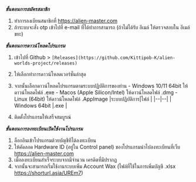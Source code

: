 ***ขั้นตอนการสมัครสมาชิก***

 1. ทำการลงเบียนสมาชิกที่ https://alien-master.com
 2. ถ้าระบบจะสั่ง otp เข้าไปที่ e-mail ที่ได้ทำการสามารถ (ถ้าไม่ได้รับ อีเมล์ ให้ตรวจสอบใน อีเมล์ขยะ)

***ขั้นตอนการดาวน์โหลดโปรแกรม***
  1.   เข้าไปที่ Github > `[Releases](https://github.com/Kittipob-K/alien-worlds-project/releases)`
  2.   ให้เลือกทำการดาวน์โหลดเวอร์ชั่นล่าสุด
  3.   จากนั้นเลือกดาวน์โหลดโปรแกรมตามระบบปฏิบัติการของท่าน
					- Windows 10/11 64bit  ให้ดาวน์โหลดไฟล์ .exe
					- Macos (Apple Silicon/Intel)  ให้ดาวน์โหลดไฟล์ .dmg
					- Linux (64bit)  ให้ดาวน์โหลดไฟล์ .AppImage
|ระบบปฏิบัติการ|ไฟล์  |
|--|--|
| Windows 64bit |.exe  |

  4. ติดตั้งโปรแกรมให้เสร็จสมบูรณ์

***ขั้นตอนการลงทะเบียนเปิดใช้งานโปรแกรม***
  1.   ล็อกอินเข้าโปรแกรมด้วยบัญชีทีได้ลงทะเบียน
  2.   ให้คัดลอด Hardware ID (อยู่ใน Control panel) ของโปรแกรมนำไปลงทะเบียนที่เว็บ  https://alien-master.com
  3.   เมื่อลงทะเบียนสำเร็จระบบจากมีจำนวน เครดิตที่มีปรากฏ
  4.   จากนั้นจะสามารถเริ่มใช้งานระบบเพิ่ม Account Wax (ไฟล์ที่ใช้ในการเพิ่มบัญชี .xlsx https://shorturl.asia/UREm7)
